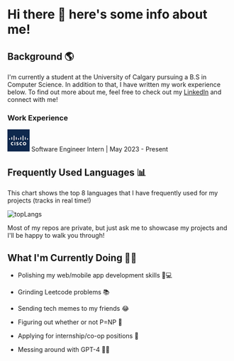 # Hi there 👋 here's some info about me!

## Background 🌎

I'm currently a student at the University of Calgary pursuing a B.S in Computer Science. In addition to that, I have written my work experience below. To find out more about me, feel free to check out my [LinkedIn](https://www.linkedin.com/in/jtolentino2/) and connect with me!


### Work Experience

<img src="https://github.com/jtolentino1/jtolentino1/blob/main/logos/cisco_logo.jpeg" width="50" height="50"> Software Engineer Intern | May 2023 - Present


## Frequently Used Languages 📊
This chart shows the top 8 languages that I have frequently used for my projects (tracks in real time!)

![topLangs](https://github-readme-stats-ochre-zeta.vercel.app/api/top-langs/?username=jtolentino1&hide_title=true&layout=compact&card_width=400&langs_count=8&exclude_repo=SENG300-Iteration3&hide=html,css)

Most of my repos are private, but just ask me to showcase my projects and I'll be happy to walk you through! 

## What I'm Currently Doing 🏃‍♂️

- Polishing my web/mobile app development skills 📱💻

- Grinding Leetcode problems 📚

- Sending tech memes to my friends 😂

- Figuring out whether or not P=NP 🤔

- Applying for internship/co-op positions 🎯

- Messing around with GPT-4 😵‍💫
